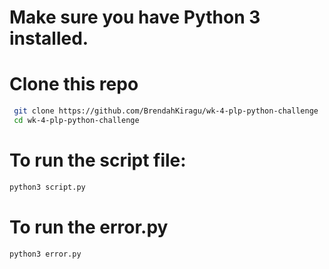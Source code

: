 # Make sure you have Python 3 installed.

# Clone this repo 
  ```bash
   git clone https://github.com/BrendahKiragu/wk-4-plp-python-challenge
   cd wk-4-plp-python-challenge
  ```      
# To run the script file:
  ```bash
  python3 script.py
 ```

# To run the error.py 
  ```bash
  python3 error.py
  ```

